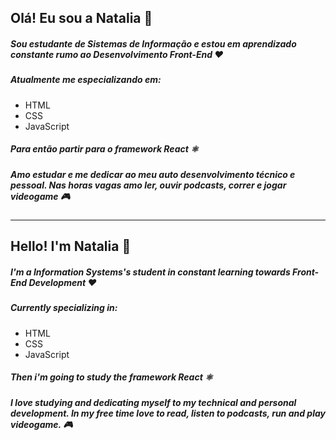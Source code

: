 ## Olá! Eu sou a Natalia :wave:

##### Sou estudante de Sistemas de Informação e estou em aprendizado constante rumo ao Desenvolvimento Front-End :heart:

##### Atualmente me especializando em:

- HTML
- CSS
- JavaScript

##### Para então partir para o framework React :atom_symbol:

##### Amo estudar e me dedicar ao meu auto desenvolvimento técnico e pessoal. Nas horas vagas amo ler, ouvir podcasts, correr e jogar videogame :video_game:

---

## Hello! I'm Natalia :wave:

##### I'm a Information Systems's student in constant learning towards Front-End Development :heart:

##### Currently specializing in:

- HTML
- CSS
- JavaScript

##### Then i'm going to study the framework React :atom_symbol:

##### I love studying and dedicating myself to my technical and personal development. In my free time love to read, listen to podcasts, run and play videogame. :video_game:
